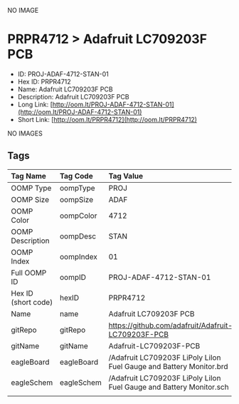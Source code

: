 


  
NO IMAGE  
# PRPR4712 > Adafruit LC709203F PCB

- ID: PROJ-ADAF-4712-STAN-01
- Hex ID: PRPR4712
- Name: Adafruit LC709203F PCB
- Description: Adafruit LC709203F PCB
- Long Link: [http://oom.lt/PROJ-ADAF-4712-STAN-01](http://oom.lt/PROJ-ADAF-4712-STAN-01)
- Short Link: [http://oom.lt/PRPR4712](http://oom.lt/PRPR4712)
  
NO IMAGES  
## Tags
  

|Tag Name|Tag Code|Tag Value|
| :--- | :--- | :--- |
|OOMP Type|oompType|PROJ|
|OOMP Size|oompSize|ADAF|
|OOMP Color|oompColor|4712|
|OOMP Description|oompDesc|STAN|
|OOMP Index|oompIndex|01|
|Full OOMP ID|oompID|PROJ-ADAF-4712-STAN-01|
|Hex ID (short code)|hexID|PRPR4712|
|Name|name|Adafruit LC709203F PCB|
|gitRepo|gitRepo|https://github.com/adafruit/Adafruit-LC709203F-PCB|
|gitName|gitName|Adafruit-LC709203F-PCB|
|eagleBoard|eagleBoard|/Adafruit LC709203F LiPoly LiIon Fuel Gauge and Battery Monitor.brd|
|eagleSchem|eagleSchem|/Adafruit LC709203F LiPoly LiIon Fuel Gauge and Battery Monitor.sch|
||||
